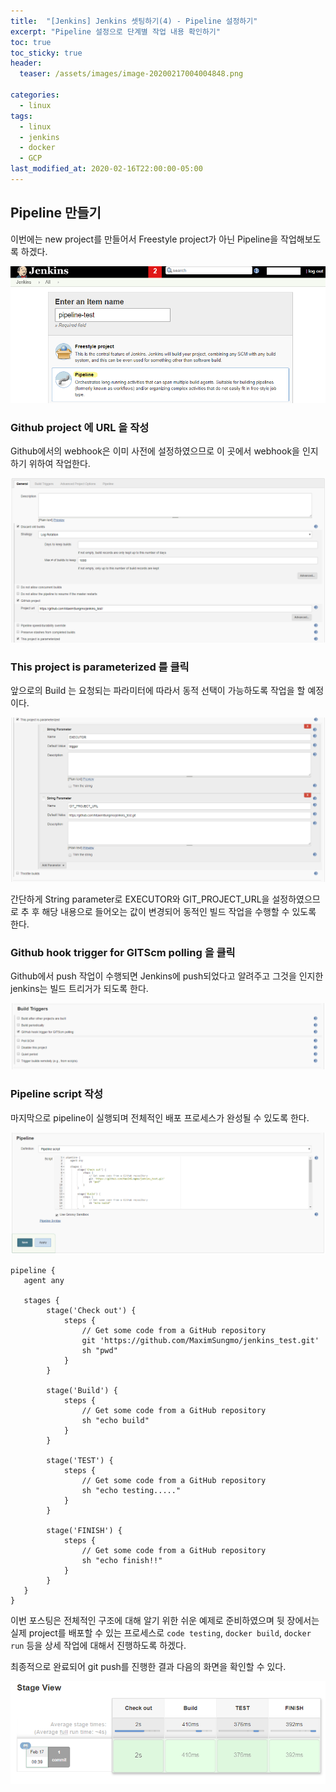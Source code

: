 ```yaml
---
title:  "[Jenkins] Jenkins 셋팅하기(4) - Pipeline 설정하기"
excerpt: "Pipeline 설정으로 단계별 작업 내용 확인하기"
toc: true
toc_sticky: true
header:
  teaser: /assets/images/image-20200217004004848.png

categories:
  - linux
tags:
  - linux
  - jenkins
  - docker
  - GCP
last_modified_at: 2020-02-16T22:00:00-05:00
---
```


## Pipeline 만들기 

이번에는 new project를 만들어서 Freestyle project가 아닌 Pipeline을 작업해보도록 하겠다.

![image-20200216210505126](../../assets/images/image-20200216210505126.png)

### Github project 에 URL 을 작성

Github에서의 webhook은 이미 사전에 설정하였으므로 이 곳에서 webhook을 인지하기 위하여 작업한다.

![image-20200217003052033](../../assets/images/image-20200217003052033.png)




### This project is parameterized 를 클릭

앞으로의 Build 는 요청되는 파라미터에 따라서 동적 선택이 가능하도록 작업을 할 예정이다.

![image-20200217003217553](../../assets/images/image-20200217003217553.png)

간단하게 String parameter로 EXECUTOR와 GIT_PROJECT_URL을 설정하였으므로 추 후 해당 내용으로 들어오는 값이 변경되어 동적인 빌드 작업을 수행할 수 있도록 한다. 



### Github hook trigger for GITScm polling 을 클릭

Github에서 push 작업이 수행되면 Jenkins에 push되었다고 알려주고 그것을 인지한 jenkins는 빌드 트리거가 되도록 한다. 

![image-20200217003332251](../../assets/images/image-20200217003332251.png)



### Pipeline script 작성

마지막으로 pipeline이 실행되며 전체적인 배포 프로세스가 완성될 수 있도록 한다.

![image-20200217003846396](../../assets/images/image-20200217003846396.png)

```
pipeline {
   agent any

   stages {
        stage('Check out') {
            steps {
                // Get some code from a GitHub repository
                git 'https://github.com/MaximSungmo/jenkins_test.git'
                sh "pwd"
            }
        }
      
        stage('Build') {
            steps {
                // Get some code from a GitHub repository
                sh "echo build"
            }
        }
      
        stage('TEST') {
            steps {
                // Get some code from a GitHub repository
                sh "echo testing....."
            }
        }
        
        stage('FINISH') {
            steps {
                // Get some code from a GitHub repository
                sh "echo finish!!"
            }
        }        
   }
}
```

이번 포스팅은 전체적인 구조에 대해 알기 위한 쉬운 예제로 준비하였으며 뒷 장에서는 실제 project를 배포할 수 있는 프로세스로 `code testing`, `docker build`, `docker run` 등을 상세 작업에 대해서 진행하도록 하겠다.



최종적으로 완료되어 git push를 진행한 결과 다음의 화면을 확인할 수 있다.

![image-20200217004004848](../../assets/images/image-20200217004004848.png)






